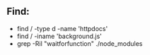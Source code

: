 Find:
---
* find / -type d -name 'httpdocs'
* find  / -iname 'background.js'
* grep -Ril "waitforfunction" ./node_modules

